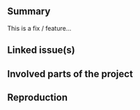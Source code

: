<!-- --------------------------------------------------------------------------- 

🎉 THANK YOU FOR YOUR CONTRIBUTION! 🎉

We highly appreciate your time and effort to this project!


⚠ PLEASE READ THIS FIRST ⚠

1. If this is a fix for a security vulnerability you discovered please don't 
just open this PR until we have privately discussed the vulnerability. Disclosing 
it without contacting us can lead to severe implications for many applications 
that run on this project.

2. Make sure you have read the contribution guidelines for this project in
order to raise the chance of getting your PR accepted. This saves you valuable 
time and effort.

3. The following structure is a basic guideline. If a section does not apply you
can remove it.

4. Please keep it plain LaTex / pdflatex. No luatex, miktex, kontex, koma etc.
---------------------------------------------------------------------------- -->

## Summary
<!-- ---------------------------------------------------------------------------
⚠ Provide one or two paragraphs
---------------------------------------------------------------------------- -->
This is a fix / feature...


## Linked issue(s)
<!-- ---------------------------------------------------------------------------
⚠ If there is no issue for this PR we won't review it
---------------------------------------------------------------------------- -->



## Involved parts of the project
<!-- ---------------------------------------------------------------------------
⚠ Which parts of the code is affected, which templates are involved
---------------------------------------------------------------------------- -->



## Reproduction
<!-- ---------------------------------------------------------------------------
⚠ How can we reproduce your changes in an app? This is especially important
when new features are added
---------------------------------------------------------------------------- -->

